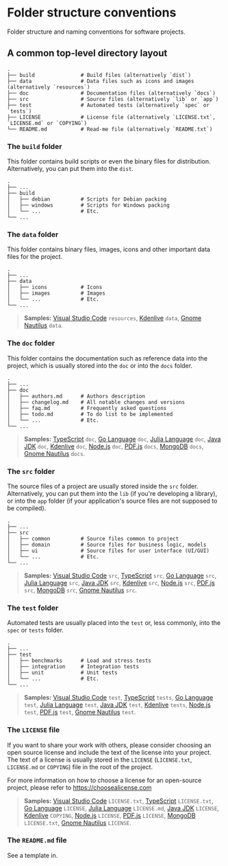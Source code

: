 # Folder structure conventions

Folder structure and naming conventions for software projects.

## A common top-level directory layout

    .
    ├── build               # Build files (alternatively `dist`)
    ├── data                # Data files such as icons and images (alternatively `resources`)
    ├── doc                 # Documentation files (alternatively `docs`)
    ├── src                 # Source files (alternatively `lib` or `app`)
    ├── test                # Automated tests (alternatively `spec` or `tests`)
    ├── LICENSE             # License file (alternatively `LICENSE.txt`, `LICENSE.md` or `COPYING`)
    └── README.md           # Read-me file (alternatively `README.txt`)

### The `build` folder

This folder contains build scripts or even the binary files for distribution.
Alternatively, you can put them into the `dist`.

    .
    ├── ...
    ├── build
    │   ├── debian          # Scripts for Debian packing
    │   ├── windows         # Scripts for Windows packing
    │   └── ...             # Etc.
    └── ...

### The `data` folder

This folder contains binary files, images, icons and other important data files for the project.

    .
    ├── ...
    ├── data
    │   ├── icons           # Icons
    │   ├── images          # Images
    │   └── ...             # Etc.
    └── ...

> **Samples:**
[Visual Studio Code](https://github.com/microsoft/vscode) `resources`,
[Kdenlive](https://github.com/KDE/kdenlive) `data`,
[Gnome Nautilus](https://github.com/GNOME/nautilus) `data`.

### The `doc` folder

This folder contains the documentation such as reference data into the project, which is usually stored into the `doc` or into the `docs` folder.

    .
    ├── ...
    ├── doc
    │   ├── authors.md      # Authors description
    │   ├── changelog.md    # All notable changes and versions
    │   ├── faq.md          # Frequently asked questions
    │   ├── todo.md         # To do list to be implemented
    │   └── ...             # Etc.
    └── ...

> **Samples:**
[TypeScript](https://github.com/microsoft/TypeScript) `doc`,
[Go Language](https://github.com/golang/go) `doc`,
[Julia Language](https://github.com/JuliaLang/julia) `doc`,
[Java JDK](https://github.com/adoptium/jdk) `doc`,
[Kdenlive](https://github.com/KDE/kdenlive) `doc`,
[Node.js](https://github.com/nodejs/node) `doc`,
[PDF.js](https://github.com/mozilla/pdf.js) `docs`,
[MongoDB](https://github.com/mongodb/mongo) `docs`,
[Gnome Nautilus](https://github.com/GNOME/nautilus) `docs`.

### The `src` folder

The source files of a project are usually stored inside the `src` folder.
Alternatively, you can put them into the `lib` (if you're developing a library), or into the `app` folder (if your application's source files are not supposed to be compiled).

    .
    ├── ...
    ├── src
    │   ├── common          # Source files common to project
    │   ├── domain          # Source files for business logic, models
    │   ├── ui              # Source files for user interface (UI/GUI)
    │   └── ...             # Etc.
    └── ...

> **Samples:**
[Visual Studio Code](https://github.com/microsoft/vscode) `src`,
[TypeScript](https://github.com/microsoft/TypeScript) `src`,
[Go Language](https://github.com/golang/go) `src`,
[Julia Language](https://github.com/JuliaLang/julia) `src`,
[Java JDK](https://github.com/adoptium/jdk) `src`,
[Kdenlive](https://github.com/KDE/kdenlive) `src`,
[Node.js](https://github.com/nodejs/node) `src`,
[PDF.js](https://github.com/mozilla/pdf.js) `src`,
[MongoDB](https://github.com/mongodb/mongo) `src`,
[Gnome Nautilus](https://github.com/GNOME/nautilus) `src`.

### The `test` folder

Automated tests are usually placed into the `test` or, less commonly, into the `spec` or `tests` folder.

    .
    ├── ...
    ├── test
    │   ├── benchmarks      # Load and stress tests
    │   ├── integration     # Integration tests
    │   ├── unit            # Unit tests
    │   └── ...             # Etc.
    └── ...

> **Samples:**
[Visual Studio Code](https://github.com/microsoft/vscode) `test`,
[TypeScript](https://github.com/microsoft/TypeScript) `tests`,
[Go Language](https://github.com/golang/go) `test`,
[Julia Language](https://github.com/JuliaLang/julia) `test`,
[Java JDK](https://github.com/adoptium/jdk) `test`,
[Kdenlive](https://github.com/KDE/kdenlive) `tests`,
[Node.js](https://github.com/nodejs/node) `test`,
[PDF.js](https://github.com/mozilla/pdf.js) `test`,
[Gnome Nautilus](https://github.com/GNOME/nautilus) `test`.

### The `LICENSE` file

If you want to share your work with others, please consider choosing an open
source license and include the text of the license into your project.
The text of a license is usually stored in the `LICENSE` (`LICENSE.txt`, `LICENSE.md` or `COPYING`) file in the root of the project.

For more information on how to choose a license for an open-source project, please refer to <https://choosealicense.com>

> **Samples:**
[Visual Studio Code](https://github.com/microsoft/vscode) `LICENSE.txt`,
[TypeScript](https://github.com/microsoft/TypeScript) `LICENSE.txt`,
[Go Language](https://github.com/golang/go) `LICENSE`,
[Julia Language](https://github.com/JuliaLang/julia) `LICENSE.md`,
[Java JDK](https://github.com/adoptium/jdk) `LICENSE`,
[Kdenlive](https://github.com/KDE/kdenlive) `COPYING`,
[Node.js](https://github.com/nodejs/node) `LICENSE`,
[PDF.js](https://github.com/mozilla/pdf.js) `LICENSE`,
[MongoDB](https://github.com/mongodb/mongo) `LICENSE.txt`,
[Gnome Nautilus](https://github.com/GNOME/nautilus) `LICENSE`.

### The `README.md` file

See a template in.

